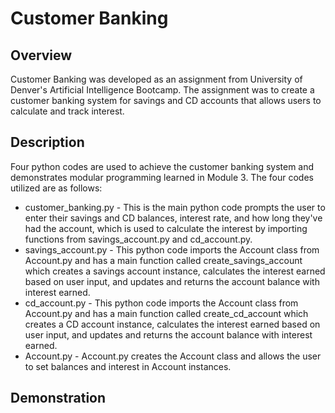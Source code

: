 # Customer Banking

## Overview
Customer Banking was developed as an assignment from University of Denver's Artificial Intelligence Bootcamp.  The assignment was to create a customer banking system for savings and CD accounts that allows users to calculate and track interest. 

## Description
Four python codes are used to achieve the customer banking system and demonstrates modular programming learned in Module 3. The four codes utilized are as follows:
  - customer_banking.py - This is the main python code prompts the user to enter their savings and CD balances, interest rate, and how long they've had the account, which is used to calculate the interest by importing functions from savings_account.py and cd_account.py.
  - savings_account.py - This python code imports the Account class from Account.py and has a main function called create_savings_account which creates a savings account instance, calculates the interest earned based on user input, and updates and returns the account balance with interest earned.
  - cd_account.py - This python code imports the Account class from Account.py and has a main function called create_cd_account which creates a CD account instance, calculates the interest earned based on user input, and updates and returns the account balance with interest earned.
  - Account.py - Account.py creates the Account class and allows the user to set balances and interest in Account instances.

## Demonstration